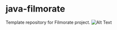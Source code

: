 # java-filmorate
Template repository for Filmorate project.
![Alt Text]([https://ссылка_на_ваше_изображение](https://github.com/Tor1ant/java-filmorate/blob/main/filmorate_data_base1.jpg))
